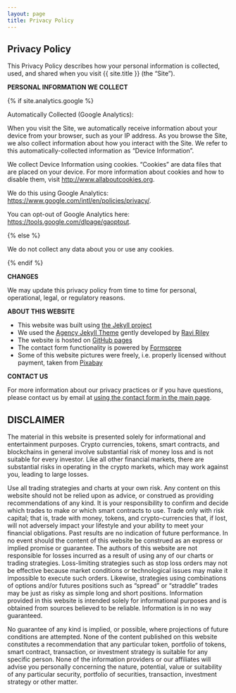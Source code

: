 ```yaml
---
layout: page
title: Privacy Policy
---
```

<div class="col-lg-12 text-center">
	<h2 class="section-heading text-uppercase">Privacy Policy</h2>
</div>

This Privacy Policy describes how your personal information is collected, used, and shared when you visit {{ site.title }} (the “Site”).

**PERSONAL INFORMATION WE COLLECT**

{% if site.analytics.google %}

Automatically Collected (Google Analytics):

When you visit the Site, we automatically receive information about your device from your browser, such as your IP address. As you browse the Site, we also collect information about how you interact with the Site. We refer to this automatically-collected information as “Device Information”.

We collect Device Information using cookies. “Cookies” are data files that are placed on your device. For more information about cookies and how to disable them, visit http://www.allaboutcookies.org.

We do this using Google Analytics: <https://www.google.com/intl/en/policies/privacy/>.

You can opt-out of Google Analytics here: <https://tools.google.com/dlpage/gaoptout>.

{% else %}

We do not collect any data about you or use any cookies.

{% endif %}


**CHANGES**

We may update this privacy policy from time to time for personal, operational, legal, or regulatory reasons.

**ABOUT THIS WEBSITE**

- This website was built using [the Jekyll project](https://jekyllrb.com/) 
- We used the [Agency Jekyll Theme](https://www.raviriley.com/agency-jekyll-theme) gently developed by [Ravi Riley](https://www.raviriley.com)
- The website is hosted on [GitHub pages](https://pages.github.com)
- The contact form functionality is powered by [Formspree](https://formspree.io/)
- Some of this website pictures were freely, i.e. properly licensed without payment, taken from [Pixabay](https://pixabay.com)

**CONTACT US**

For more information about our privacy practices or if you have questions, please contact us by email at <a href="/#contact">using the contact form in the main page</a>.


## DISCLAIMER

The material in this website is presented solely for informational and entertainment purposes. Crypto currencies, tokens, smart contracts, and blockchains in general involve substantial risk of money loss and is not suitable for every investor. Like all other financial markets, there are substantial risks in operating in the crypto markets, which may work against you, leading to large losses.


Use all trading strategies and charts at your own risk. Any content on this website should not be relied upon as advice, or construed as providing recommendations of any kind. It is your responsibility to confirm and decide which trades to make or which smart contracts to use. Trade only with risk capital; that is, trade with money, tokens, and crypto-currencies that, if lost, will not adversely impact your lifestyle and your ability to meet your financial obligations. Past results are no indication of future performance. In no event should the content of this website be construed as an express or implied promise or guarantee. The authors of this website are not responsible for losses incurred as a result of using any of our charts or trading strategies. Loss-limiting strategies such as stop loss orders may not be effective because market conditions or technological issues may make it impossible to execute such orders. Likewise, strategies using combinations of options and/or futures positions such as “spread” or “straddle” trades may be just as risky as simple long and short positions. Information provided in this website is intended solely for informational purposes and is obtained from sources believed to be reliable. Information is in no way guaranteed.


No guarantee of any kind is implied, or possible, where projections of future conditions are attempted. None of the content published on this website constitutes a recommendation that any particular token, portfolio of tokens, smart contract, transaction, or investment strategy is suitable for any specific person. None of the information providers or our affiliates will advise you personally concerning the nature, potential, value or suitability of any particular security, portfolio of securities, transaction, investment strategy or other matter.
